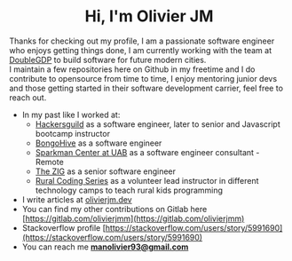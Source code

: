 <h1 align="center">Hi, I'm Olivier JM</h1> 

Thanks for checking out my profile, I am a passionate software engineer who enjoys getting things done, I am currently working with the team at <a href="https://doublegdp.com/about">DoubleGDP</a> to build software for future modern cities.  
I maintain a few repositories here on Github in my freetime and I do contribute to opensource from time to time, I enjoy mentoring junior devs and those getting started in their software development carrier, feel free to reach out.

- In my past like I worked at:
    - [Hackersguild](https://github.com/hackersguild) as a software engineer, later to senior and Javascript bootcamp instructor
    - [BongoHive](https://github.com/bongohive) as a software engineer
    - [Sparkman Center at UAB](https://github.com/sparkeduab) as a software engineer consultant - Remote
    - [The ZIG](https://www.thezig.io/) as a senior software engineer
    - [Rural Coding Series](https://github.com/RuralCodingSeries) as a volunteer lead instructor in different technology camps to teach rural kids programming 
- I write articles at [olivierjm.dev](https://olivierjm.dev)
- You can find my other contributions on Gitlab here [https://gitlab.com/olivierjmm](https://gitlab.com/olivierjmm) 
- Stackoverflow profile [https://stackoverflow.com/users/story/5991690](https://stackoverflow.com/users/story/5991690)
- You can reach me **manolivier93@gmail.com** 
